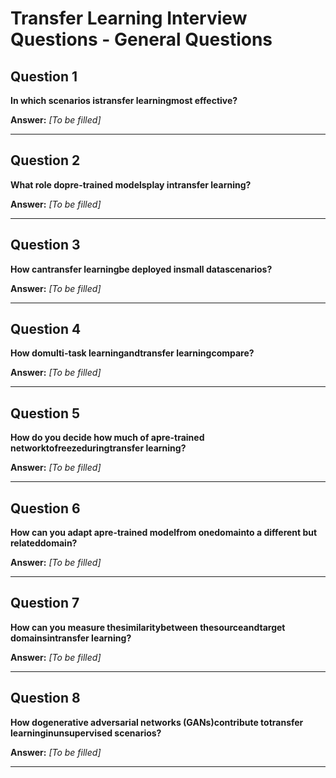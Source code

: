 # Transfer Learning Interview Questions - General Questions

## Question 1

**In which scenarios istransfer learningmost effective?**

**Answer:** _[To be filled]_

---

## Question 2

**What role dopre-trained modelsplay intransfer learning?**

**Answer:** _[To be filled]_

---

## Question 3

**How cantransfer learningbe deployed insmall datascenarios?**

**Answer:** _[To be filled]_

---

## Question 4

**How domulti-task learningandtransfer learningcompare?**

**Answer:** _[To be filled]_

---

## Question 5

**How do you decide how much of apre-trained networktofreezeduringtransfer learning?**

**Answer:** _[To be filled]_

---

## Question 6

**How can you adapt apre-trained modelfrom onedomainto a different but relateddomain?**

**Answer:** _[To be filled]_

---

## Question 7

**How can you measure thesimilaritybetween thesourceandtarget domainsintransfer learning?**

**Answer:** _[To be filled]_

---

## Question 8

**How dogenerative adversarial networks (GANs)contribute totransfer learninginunsupervised scenarios?**

**Answer:** _[To be filled]_

---

